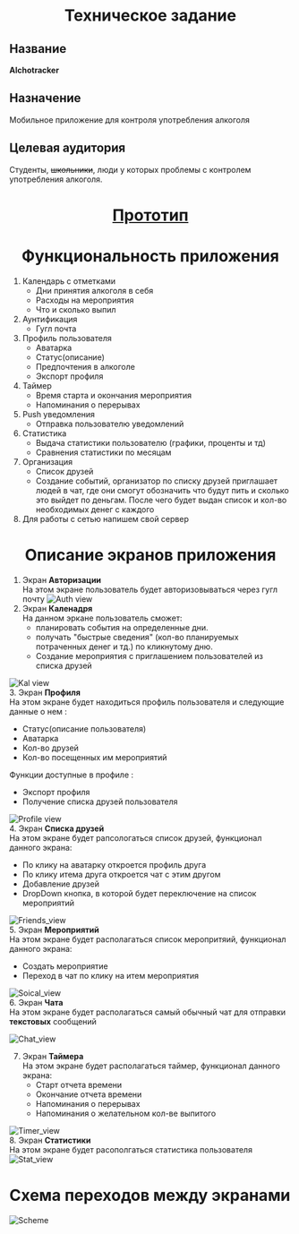# <center>**Техническое задание**</center>
## Название
**Alchotracker**
## Назначение
Мобильное приложение для контроля употребления алкоголя
## Целевая аудитория
Студенты, ~~школьники~~, люди у которых проблемы с контролем употребления алкоголя.

# <center>[ Прототип ](https://marvelapp.com/prototype/f8j9fd7/screen/73906707)</center>


# <center>Функциональность приложения</center>
1. Календарь с отметками
    * Дни принятия алкоголя в себя
    * Расходы на мероприятия
    * Что и сколько выпил
2. Аунтификация
    * Гугл почта
3. Профиль пользователя
    * Аватарка
    * Статус(описание)
    * Предпочтения в алкоголе
    * Экспорт профиля
4. Таймер
    * Время старта и окончания мероприятия
    * Напоминания о перерывах
5. Push уведомления
    * Отправка пользователю уведомлений
6. Статистика
    * Выдача статистики пользователю (графики, проценты и тд)
    * Сравнения статистики по месяцам
7. Организация
    * Список друзей
    * Создание событий, организатор по списку друзей приглашает людей в чат, где они смогут обозначить что будут пить и сколько это выйдет по деньгам. После чего будет выдан список и кол-во необходимых денег с каждого
8. Для работы с сетью напишем свой сервер

# <center> Описание экранов приложения </center>
1. Экран **Авторизации** <br> На этом экране пользователь будет авторизовываться через гугл почту 
![Auth view](img/Auth_view.png)
2. Экран **Каленадря** <br> На данном эркане пользователь сможет:<br>
   - планировать события на определенные дни.
   - получать "быстрые сведения" (кол-во планируемых потраченных денег и тд.) по кликнутому дню.
   - Создание мероприятия с приглашением пользователей из списка друзей
  
![Kal view](img/Kal_view.png) <br>
3. Экран **Профиля** <br> На этом экране будет находиться профиль пользователя и следующие данные о нем :<br>
   - Статус(описание пользователя)
   - Аватарка
   - Кол-во друзей
   - Кол-во посещенных им мероприятий

Функции доступные в профиле :<br>
   - Экспорт профиля
   - Получение списка друзей пользователя

![Profile view](img/Profile_view.png) <br>
4. Экран **Списка друзей** <br> На этом экране будет рапсологаться список друзей, функционал данного экрана:<br>
   - По клику на аватарку откроется профиль друга
   - По клику итема друга откроется чат с этим другом
   - Добавление друзей
   - DropDown кнопка, в которой будет переключение на список мероприятий

![Friends_view](img/Friends_view.png) <br>
5. Экран **Мероприятий** <br> На этом экране будет располагаться список меропритяий, функционал данного экрана:<br>
   - Создать мероприятие
   - Переход в чат по клику на итем мероприятия

![Soical_view](img/Social_view.png) <br>
6. Экран **Чата** <br> На этом экране будет располагаться самый обычный чат для отправки **текстовых** сообщений

![Chat_view](img/Chat_view.png)

7. Экран **Таймера** <br> На этом экране будет располагаться таймер, функционал данного экрана: <br>
    - Старт отчета времени
    - Окончание отчета времени
    - Напоминания о перерывах
    - Напоминания о желательном кол-ве выпитого

![Timer_view](img/Timer_view.png) <br>
8. Экран **Статистики** <br> На этом экране будет расополгаться статистика пользователя 
![Stat_view](img/Stat_view.png) <br>

# Схема переходов между экранами
![Scheme](img/Screens.png)